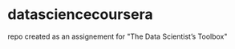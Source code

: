 datasciencecoursera
===================

repo created as an assignement for "The Data Scientist’s Toolbox"
